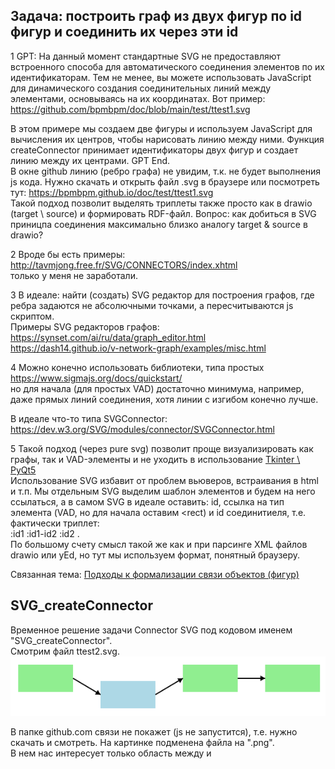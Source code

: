 ## Задача: построить граф из двух фигур по id фигур и соединить их через эти id
1 GPT: На данный момент стандартные SVG не предоставляют встроенного способа для автоматического соединения элементов по их идентификаторам.
Тем не менее, вы можете использовать JavaScript для динамического создания соединительных линий между элементами, основываясь на их координатах. Вот пример: https://github.com/bpmbpm/doc/blob/main/test/ttest1.svg

В этом примере мы создаем две фигуры и используем JavaScript для вычисления их центров, чтобы нарисовать линию между ними. Функция createConnector принимает идентификаторы двух фигур и создает линию между их центрами. GPT End.  
В окне github линию (ребро графа) не увидим, т.к. не будет выполнения js кода. Нужно скачать и открыть файл .svg в браузере или посмотреть тут: 
https://bpmbpm.github.io/doc/test/ttest1.svg  
Такой подход позволит выделять триплеты также просто как в drawio (target \ source) и формировать RDF-файл. Вопрос: как добиться в SVG приницпа соединения максимально близко аналогу target & source в drawio?

2 Вроде бы есть примеры: 
http://tavmjong.free.fr/SVG/CONNECTORS/index.xhtml  
только у меня не заработали.

3 В идеале: найти (создать) SVG редактор для построения графов, где ребра задаются не абсолючными точками, а пересчитываются js скриптом.  
Примеры SVG редакторов графов:  
https://synset.com/ai/ru/data/graph_editor.html  
https://dash14.github.io/v-network-graph/examples/misc.html

4 Можно конечно использовать библиотеки, типа простых https://www.sigmajs.org/docs/quickstart/  
но для начала (для простых VAD) достаточно минимума, например, даже прямых линий соединения, хотя линии с изгибом конечно лучше. 

В идеале что-то типа SVGConnector: https://dev.w3.org/SVG/modules/connector/SVGConnector.html 

5 Такой подход (через pure svg) позволит проще визуализировать как графы, так и VAD-элементы и не уходить в использование 
[Tkinter \ PyQt5](https://dzen.ru/a/ZQ5zzw6vlCcnubt-)  
Использование SVG избавит от проблем вьюверов, встраивания в html и т.п. Мы отдельным SVG выделим шаблон элементов и будем на него ссылаться, а в самом SVG в идеале оставить: id, ссылка на тип элемента (VAD, но для начала оставим <rect) и id соединитиеля, т.е. фактически триплет:  
:id1 :id1-id2 :id2 .  
По большому счету смысл такой же как и при парсинге XML файлов drawio или yEd, но тут мы используем формат, понятный браузеру.

Связанная тема: [Подходы к формализации связи объектов (фигур)](https://github.com/bpmbpm/SemanticBPM/blob/main/implementations/drawio/principles.md)
## SVG_createConnector
Временное решение задачи Connector SVG под кодовом именем "SVG_createConnector".  
Смотрим файл ttest2.svg. 
![ttest2.svg](ttest2.png)

В папке github.com связи не покажет (js не запустится), т.е. нужно скачать и смотреть. На картинке подменена файла на ".png".   
В нем нас интересует только область между </style> и <script>:  
`<rect id="box1" class="boxProcGreen" x="50" y="50" width="100" height="50"/>` \
`<rect id="box2" class="boxProcBlue" x="200" y="80" width="100" height="50" />` \
`<rect id="box3" class="boxProcGreen" x="350" y="50" width="100" height="50" />` \
`<rect id="box4" class="boxProcGreen" x="500" y="50" width="100" height="50" />` \
Будем считать, что в тих строчках только id="box1", id="box2" и т.п. с координатами, а стили заданы в отдельно (вообще в отдельном файле).  
Таким образом мы задали объекты, что соответсвует RDF:  
`:box1 vad:hasType :boxProcGreen .`  
Отношение :hasNext задается через `createConnector('box1', 'box2');` \
Таким образом, фактически в формате SVG мы записали тотже RDF и задача парсинга свелась к минимуму. В дальнейшем мы из SVG файла уберем во внешние файлы как сам шаблон (трафарет), так и js. Сейчас это сложно, т.к. придется работать с серверным js, но в рамках макетирования проще с браузерным. Это все из-за проблем с CORS (когда то таких проблем не было):
- [CORS1](https://stackoverflow.com/questions/59581827/track-unsafe-attempt-to-load-url-from-frame-with-url)
- [CORS2](https://ru.stackoverflow.com/questions/830756/%D0%9F%D0%BE%D1%87%D0%B5%D0%BC%D1%83-%D0%BD%D0%B5-%D0%B3%D1%80%D1%83%D0%B7%D1%8F%D1%82%D1%81%D1%8F-svg-%D0%BA%D0%B0%D1%80%D1%82%D0%B8%D0%BD%D0%BA%D0%B8-%D0%B1%D0%B5%D0%B7-%D1%81%D0%B5%D1%80%D0%B2%D0%B5%D1%80%D0%B0)

Поэтому предлагаю на первом этапе использовать SVG в предложенном формате и вообще формировать его пока руками. В дальнейшем мы его разделим (шаблон и js). Форматы drawio, yEd и т.п. это по сути такие же js-блоки, которые примерно также обрабатывают source \ target и дополнительные навороты этих форматов (пользовательские данные фигур и т.п.). Нам чтобы быстрее продвинуться с MVP можно съекономить время, взяв за онову пердложенный формат ttest2.svg.

Еще раз: ttest2.svg это по сути тот же RDF, представленный в блоке между </style> и <script> и после "// Создаем соединения между элементами".
Таким образом для стартового макета у нас будет набор SVG (в формате SVG_createConnector) и набор соответсвующих TriG, что позволит перейти сразу к GUI и работе с ARIS-оболочкой. Потом мы "докрутим" парсинг yEd, drawio и др.  

